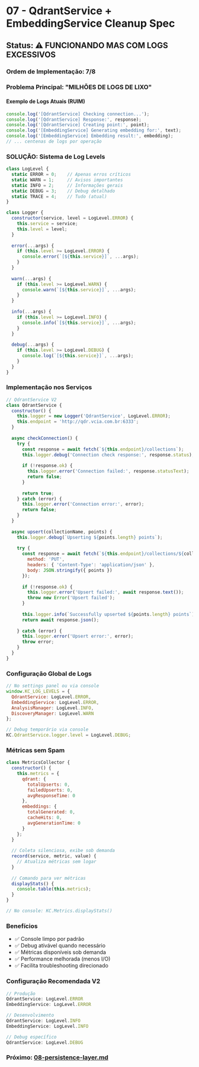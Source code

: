 # 07 - QdrantService + EmbeddingService Cleanup Spec

## Status: ⚠️ FUNCIONANDO MAS COM LOGS EXCESSIVOS

### Ordem de Implementação: 7/8

### Problema Principal: "MILHÕES DE LOGS DE LIXO"

#### Exemplo de Logs Atuais (RUIM)
```javascript
console.log('[QdrantService] Checking connection...');
console.log('[QdrantService] Response:', response);
console.log('[QdrantService] Creating point:', point);
console.log('[EmbeddingService] Generating embedding for:', text);
console.log('[EmbeddingService] Embedding result:', embedding);
// ... centenas de logs por operação
```

### SOLUÇÃO: Sistema de Log Levels

```javascript
class LogLevel {
  static ERROR = 0;    // Apenas erros críticos
  static WARN = 1;     // Avisos importantes
  static INFO = 2;     // Informações gerais
  static DEBUG = 3;    // Debug detalhado
  static TRACE = 4;    // Tudo (atual)
}

class Logger {
  constructor(service, level = LogLevel.ERROR) {
    this.service = service;
    this.level = level;
  }
  
  error(...args) {
    if (this.level >= LogLevel.ERROR) {
      console.error(`[${this.service}]`, ...args);
    }
  }
  
  warn(...args) {
    if (this.level >= LogLevel.WARN) {
      console.warn(`[${this.service}]`, ...args);
    }
  }
  
  info(...args) {
    if (this.level >= LogLevel.INFO) {
      console.info(`[${this.service}]`, ...args);
    }
  }
  
  debug(...args) {
    if (this.level >= LogLevel.DEBUG) {
      console.log(`[${this.service}]`, ...args);
    }
  }
}
```

### Implementação nos Serviços

```javascript
// QdrantService V2
class QdrantService {
  constructor() {
    this.logger = new Logger('QdrantService', LogLevel.ERROR);
    this.endpoint = 'http://qdr.vcia.com.br:6333';
  }
  
  async checkConnection() {
    try {
      const response = await fetch(`${this.endpoint}/collections`);
      this.logger.debug('Connection check response:', response.status);
      
      if (!response.ok) {
        this.logger.error('Connection failed:', response.statusText);
        return false;
      }
      
      return true;
    } catch (error) {
      this.logger.error('Connection error:', error);
      return false;
    }
  }
  
  async upsert(collectionName, points) {
    this.logger.debug(`Upserting ${points.length} points`);
    
    try {
      const response = await fetch(`${this.endpoint}/collections/${collectionName}/points`, {
        method: 'PUT',
        headers: { 'Content-Type': 'application/json' },
        body: JSON.stringify({ points })
      });
      
      if (!response.ok) {
        this.logger.error('Upsert failed:', await response.text());
        throw new Error('Upsert failed');
      }
      
      this.logger.info(`Successfully upserted ${points.length} points`);
      return await response.json();
      
    } catch (error) {
      this.logger.error('Upsert error:', error);
      throw error;
    }
  }
}
```

### Configuração Global de Logs

```javascript
// No settings panel ou via console
window.KC_LOG_LEVELS = {
  QdrantService: LogLevel.ERROR,
  EmbeddingService: LogLevel.ERROR,
  AnalysisManager: LogLevel.INFO,
  DiscoveryManager: LogLevel.WARN
};

// Debug temporário via console
KC.QdrantService.logger.level = LogLevel.DEBUG;
```

### Métricas sem Spam

```javascript
class MetricsCollector {
  constructor() {
    this.metrics = {
      qdrant: {
        totalUpserts: 0,
        failedUpserts: 0,
        avgResponseTime: 0
      },
      embeddings: {
        totalGenerated: 0,
        cacheHits: 0,
        avgGenerationTime: 0
      }
    };
  }
  
  // Coleta silenciosa, exibe sob demanda
  record(service, metric, value) {
    // Atualiza métricas sem logar
  }
  
  // Comando para ver métricas
  displayStats() {
    console.table(this.metrics);
  }
}

// No console: KC.Metrics.displayStats()
```

### Benefícios
- ✅ Console limpo por padrão
- ✅ Debug ativável quando necessário
- ✅ Métricas disponíveis sob demanda
- ✅ Performance melhorada (menos I/O)
- ✅ Facilita troubleshooting direcionado

### Configuração Recomendada V2
```javascript
// Produção
QdrantService: LogLevel.ERROR
EmbeddingService: LogLevel.ERROR

// Desenvolvimento
QdrantService: LogLevel.INFO
EmbeddingService: LogLevel.INFO

// Debug específico
QdrantService: LogLevel.DEBUG
```

### Próximo: [08-persistence-layer.md](./08-persistence-layer.md)